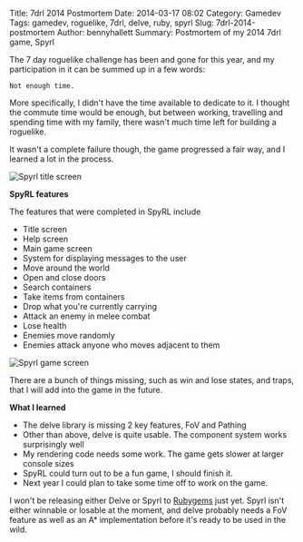 Title: 7drl 2014 Postmortem
Date: 2014-03-17 08:02
Category: Gamedev
Tags: gamedev, roguelike, 7drl, delve, ruby, spyrl
Slug: 7drl-2014-postmortem
Author: bennyhallett
Summary: Postmortem of my 2014 7drl game, Spyrl

The 7 day roguelike challenge has been and gone for this year, and my participation in it can be summed up in a few words:

`Not enough time.`

More specifically, I didn't have the time available to dedicate to it. I thought the commute time would be enough, but between working, travelling and spending time with my family, there wasn't much time left for building a roguelike.

It wasn't a complete failure though, the game progressed a fair way, and I learned a lot in the process.

![Spyrl title screen]({filename}/images/spyrl.png)

**SpyRL features**

The features that were completed in SpyRL include

* Title screen
* Help screen
* Main game screen
* System for displaying messages to the user
* Move around the world
* Open and close doors
* Search containers
* Take items from containers
* Drop what you're currently carrying
* Attack an enemy in melee combat
* Lose health
* Enemies move randomly
* Enemies attack anyone who moves adjacent to them

![Spyrl game screen]({filename}/images/gspyrl.png)

There are a bunch of things missing, such as win and lose states, and traps, that I will add into the game in the future.

**What I learned**

* The delve library is missing 2 key features, FoV and Pathing
* Other than above, delve is quite usable. The component system works surprisingly well
* My rendering code needs some work. The game gets slower at larger console sizes
* SpyRL could turn out to be a fun game, I should finish it.
* Next year I could plan to take some time off to work on the game.

I won't be releasing either Delve or Spyrl to [Rubygems](http://rubygems.org) just yet. Spyrl isn't either winnable or losable at the moment, and delve probably needs a FoV feature as well as an A* implementation before it's ready to be used in the wild.
